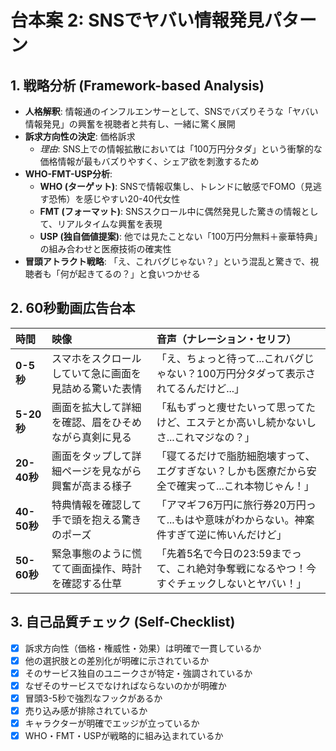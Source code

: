 # 台本案 2: SNSでヤバい情報発見パターン

## 1. 戦略分析 (Framework-based Analysis)

* **人格解釈**: 情報通のインフルエンサーとして、SNSでバズりそうな「ヤバい情報発見」の興奮を視聴者と共有し、一緒に驚く展開
* **訴求方向性の決定**: 価格訴求
  * *理由*: SNS上での情報拡散においては「100万円分タダ」という衝撃的な価格情報が最もバズりやすく、シェア欲を刺激するため
* **WHO-FMT-USP分析**:
  * **WHO (ターゲット)**: SNSで情報収集し、トレンドに敏感でFOMO（見逃す恐怖）を感じやすい20-40代女性
  * **FMT (フォーマット)**: SNSスクロール中に偶然発見した驚きの情報として、リアルタイムな興奮を表現
  * **USP (独自価値提案)**: 他では見たことない「100万円分無料＋豪華特典」の組み合わせと医療技術の確実性
* **冒頭アトラクト戦略**: 「え、これバグじゃない？」という混乱と驚きで、視聴者も「何が起きてるの？」と食いつかせる

## 2. 60秒動画広告台本

| 時間      | 映像                               | 音声（ナレーション・セリフ）                               | 
| :-------- | :--------------------------------- | :--------------------------------------------------------- |
| **0-5秒** | スマホをスクロールしていて急に画面を見詰める驚いた表情 | 「え、ちょっと待って...これバグじゃない？100万円分タダって表示されてるんだけど...」 |
| **5-20秒**| 画面を拡大して詳細を確認、眉をひそめながら真剣に見る | 「私もずっと痩せたいって思ってたけど、エステとか高いし続かないしさ...これマジなの？」 |
| **20-40秒**| 画面をタップして詳細ページを見ながら興奮が高まる様子 | 「寝てるだけで脂肪細胞壊すって、エグすぎない？しかも医療だから安全で確実って...これ本物じゃん！」 |
| **40-50秒**| 特典情報を確認して手で頭を抱える驚きのポーズ | 「アマギフ6万円に旅行券20万円って...もはや意味がわからない。神案件すぎて逆に怖いんだけど」 |
| **50-60秒**| 緊急事態のように慌てて画面操作、時計を確認する仕草 | 「先着5名で今日の23:59までって、これ絶対争奪戦になるやつ！今すぐチェックしないとヤバい！」 |

## 3. 自己品質チェック (Self-Checklist)

- [x] 訴求方向性（価格・権威性・効果）は明確で一貫しているか
- [x] 他の選択肢との差別化が明確に示されているか
- [x] そのサービス独自のユニークさが特定・強調されているか
- [x] なぜそのサービスでなければならないのかが明確か
- [x] 冒頭3-5秒で強烈なフックがあるか
- [x] 売り込み感が排除されているか
- [x] キャラクターが明確でエッジが立っているか
- [x] WHO・FMT・USPが戦略的に組み込まれているか